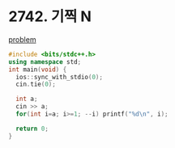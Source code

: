 # 2742. 기찍 N

[problem](https://www.acmicpc.net/problem/2742)

```cpp
#include <bits/stdc++.h> 
using namespace std;
int main(void) {
  ios::sync_with_stdio(0);
  cin.tie(0);

  int a;
  cin >> a;
  for(int i=a; i>=1; --i) printf("%d\n", i);

  return 0;
}
```
